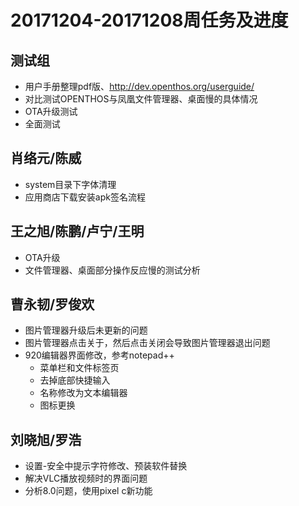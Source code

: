 # 20171204-20171208周任务及进度

## 测试组
- 用户手册整理pdf版、http://dev.openthos.org/userguide/
- 对比测试OPENTHOS与凤凰文件管理器、桌面慢的具体情况
- OTA升级测试
- 全面测试

## 肖络元/陈威
- system目录下字体清理
- 应用商店下载安装apk签名流程

## 王之旭/陈鹏/卢宁/王明
- OTA升级
- 文件管理器、桌面部分操作反应慢的测试分析

## 曹永韧/罗俊欢
- 图片管理器升级后未更新的问题
- 图片管理器点击关于，然后点击关闭会导致图片管理器退出问题
- 920编辑器界面修改，参考notepad++
  - 菜单栏和文件标签页
  - 去掉底部快捷输入
  - 名称修改为文本编辑器
  - 图标更换

## 刘晓旭/罗浩
- 设置-安全中提示字符修改、预装软件替换
- 解决VLC播放视频时的界面问题
- 分析8.0问题，使用pixel c新功能
